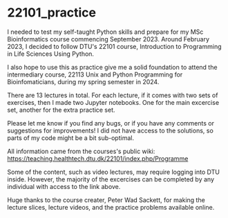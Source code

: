 # 22101_practice
I needed to test my self-taught Python skills and prepare for my MSc Bioinformatics course commencing September 2023.
Around February 2023, I decided to follow DTU's 22101 course, Introduction to Programming in Life Sciences Using Python.

I also hope to use this as practice give me a solid foundation to attend the intermediary course, 22113 Unix and Python Programming for Bioinfomaticians, during my spring semester in 2024. 

There are 13 lectures in total. For each lecture, if it comes with two sets of exercises, then I made two Jupyter notebooks. One for the main excercise set, another for the extra practice set.

Please let me know if you find any bugs, or if you have any comments or suggestions for improvements!
I did not have access to the solutions, so parts of my code might be a bit sub-optimal.

All information came from the courses's public wiki:
https://teaching.healthtech.dtu.dk/22101/index.php/Programme

Some of the content, such as video lectures, may require logging into DTU inside. However, the majority of the excercises can be completed by any individual with access to the link above.

Huge thanks to the course creater, Peter Wad Sackett, for making the lecture slices, lecture videos, and the practice problems available online.

